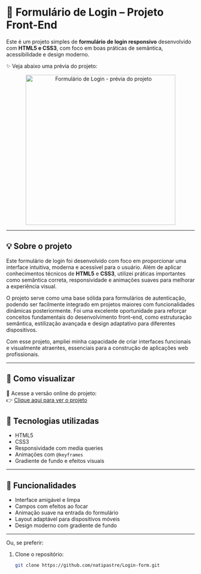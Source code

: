 # 📄 Formulário de Login – Projeto Front-End

Este é um projeto simples de **formulário de login responsivo** desenvolvido com **HTML5 e CSS3**, com foco em boas práticas de semântica, acessibilidade e design moderno.

✨ Veja abaixo uma prévia do projeto:

<p align="center">
  <img src="https://i.postimg.cc/ZRq9mvW5/formulario.png" alt="Formulário de Login - prévia do projeto" width="400"/>
</p>

---

## 💡 Sobre o projeto

Este formulário de login foi desenvolvido com foco em proporcionar uma interface intuitiva, moderna e acessível para o usuário. Além de aplicar conhecimentos técnicos de **HTML5** e **CSS3**, utilizei práticas importantes como semântica correta, responsividade e animações suaves para melhorar a experiência visual.

O projeto serve como uma base sólida para formulários de autenticação, podendo ser facilmente integrado em projetos maiores com funcionalidades dinâmicas posteriormente. Foi uma excelente oportunidade para reforçar conceitos fundamentais do desenvolvimento front-end, como estruturação semântica, estilização avançada e design adaptativo para diferentes dispositivos.

Com esse projeto, ampliei minha capacidade de criar interfaces funcionais e visualmente atraentes, essenciais para a construção de aplicações web profissionais.

---

## 🚀 Como visualizar

🔗 Acesse a versão online do projeto:  
👉 [Clique aqui para ver o projeto](https://natipastre.github.io/Login-form/)

## 🧩 Tecnologias utilizadas

- HTML5  
- CSS3  
- Responsividade com media queries  
- Animações com `@keyframes`  
- Gradiente de fundo e efeitos visuais  

---

## 🎨 Funcionalidades

- Interface amigável e limpa  
- Campos com efeitos ao focar  
- Animação suave na entrada do formulário  
- Layout adaptável para dispositivos móveis  
- Design moderno com gradiente de fundo  

---



Ou, se preferir:

1. Clone o repositório:  
   ```bash
   git clone https://github.com/natipastre/Login-form.git

